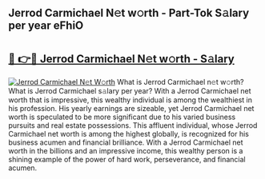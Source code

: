 ## Jerrod Carmichael N𝚎t w𝚘rth - Part-Tok S𝚊lary per year eFhiO

# <h2><a href="http://gc38y15.nevu.top/?p=Jerrod+Carmichael">🔗 👉🔴 Jerrod Carmichael N𝚎t w𝚘rth - S𝚊lary</a></h2>

[![Jerrod Carmichael N𝚎t W𝚘rth](https://i.imgur.com/Oavwk0R.jpeg)](http://gc38y15.nevu.top/?p=Jerrod+Carmichael)
What is Jerrod Carmichael n𝚎t w𝚘rth? What is Jerrod Carmichael s𝚊lary per year?
With a Jerrod Carmichael net worth that is impressive, this wealthy individual is among the wealthiest in his profession. His yearly earnings are sizeable, yet Jerrod Carmichael net worth is speculated to be more significant due to his varied business pursuits and real estate possessions. This affluent individual, whose Jerrod Carmichael net worth is among the highest globally, is recognized for his business acumen and financial brilliance. With a Jerrod Carmichael net worth in the billions and an impressive income, this wealthy person is a shining example of the power of hard work, perseverance, and financial acumen.

